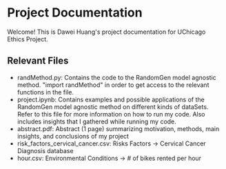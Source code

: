 # Project Documentation
Welcome! This is Dawei Huang's project documentation for UChicago Ethics Project.

## Relevant Files
* randMethod.py: Contains the code to the RandomGen model agnostic method. "import randMethod" in order to get access to the relevant functions in the file.
* project.ipynb: Contains examples and possible applications of the RandomGen model agnostic method on different kinds of dataSets. Refer to this file for more information on how to run my code. Also includes insights that I gathered while running my code. 
* abstract.pdf: Abstract (1 page) summarizing motivation, methods, main insights, and conclusions of my project
* risk_factors_cervical_cancer.csv: Risks Factors -> Cervical Cancer Diagnosis database
* hour.csv: Environmental Conditions -> # of bikes rented per hour
